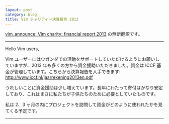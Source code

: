 ```yaml
---
layout: post
category: blog
title: Vim チャリティー決算報告 2013
---
```


[vim\_announce: Vim charity: financial report 2013](https://groups.google.com/forum/?hl=ja#!topic/vim_announce/nw2dI4Go-U0) の無断翻訳です。

-----

Hello Vim users,

Vim ユーザーにはウガンダでの活動をサポートしていただけるようにお願いしていますが、2013 年も多くの方から資金援助いただきました。資金は ICCF 基金が管理しています。こちらから決算報告を入手できます: <http://www.iccf.nl/jaarrekening2013en.pdf>

うれしいことに資金援助は少し増えています。長年にわたって寄付はかなり安定しており、これはまさに私たちが子供たちのために必要としていたものです。

私は 2、3 ヶ月の内にプロジェクトを訪問して資金がどのように使われたかを見てくる予定です。

-----
